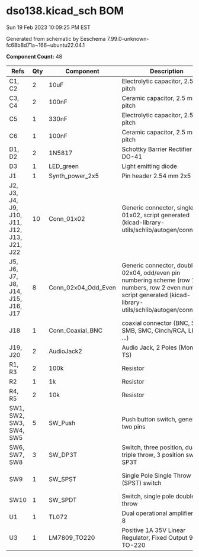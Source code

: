 # dso138.kicad_sch BOM

Sun 19 Feb 2023 10:09:25 PM EST

Generated from schematic by Eeschema 7.99.0-unknown-fc68b8d71a~166~ubuntu22.04.1

**Component Count:** 48

| Refs | Qty | Component | Description | Manufacturer | Part | Vendor | SKU |
| ----- | --- | ---- | ----------- | ---- | ---- | ---- | ---- |
| C1, C2 | 2 | 10uF | Electrolytic capacitor, 2.5 mm pitch |  |  | Tayda | A-4349 |
| C3, C4 | 2 | 100nF | Ceramic capacitor, 2.5 mm pitch |  |  | Tayda | A-553 |
| C5 | 1 | 330nF | Electrolytic capacitor, 2.5 mm pitch |  |  | Tayda | A-319 |
| C6 | 1 | 100nF | Ceramic capacitor, 2.5 mm pitch |  |  | Tayda | A-962 |
| D1, D2 | 2 | 1N5817 | Schottky Barrier Rectifier Diode, DO-41 |  |  | Tayda | A-159 |
| D3 | 1 | LED_green | Light emitting diode |  |  | Tayda | A-1553 |
| J1 | 1 | Synth_power_2x5 | Pin header 2.54 mm 2x5 |  |  | Tayda | A-2939 |
| J2, J3, J4, J9, J10, J11, J12, J13, J21, J22 | 10 | Conn_01x02 | Generic connector, single row, 01x02, script generated (kicad-library-utils/schlib/autogen/connector/) |  |  |  |  |
| J5, J6, J7, J8, J14, J15, J16, J17 | 8 | Conn_02x04_Odd_Even | Generic connector, double row, 02x04, odd/even pin numbering scheme (row 1 odd numbers, row 2 even numbers), script generated (kicad-library-utils/schlib/autogen/connector/) |  |  |  |  |
| J18 | 1 | Conn_Coaxial_BNC | coaxial connector (BNC, SMA, SMB, SMC, Cinch/RCA, LEMO, ...) |  |  |  |  |
| J19, J20 | 2 | AudioJack2 | Audio Jack, 2 Poles (Mono / TS) |  |  | Tayda | A-1121 |
| R1, R3 | 2 | 100k | Resistor |  |  | Tayda |  |
| R2 | 1 | 1k | Resistor |  |  | Tayda |  |
| R4, R5 | 2 | 10k | Resistor |  |  | Tayda |  |
| SW1, SW2, SW3, SW4, SW5 | 5 | SW_Push | Push button switch, generic, two pins |  |  | Tayda | A-3487 |
| SW6, SW7, SW8 | 3 | SW_DP3T | Switch, three position, dual pole triple throw, 3 position switch, SP3T | C&K | OS203012MU5QP1‎ | Digi-Key | CKN9554-ND |
| SW9 | 1 | SW_SPST | Single Pole Single Throw (SPST) switch |  |  | Tayda | A-3186 (SPDT, use as SPST) |
| SW10 | 1 | SW_SPDT | Switch, single pole double throw |  |  | Tayda | A-3186 |
| U1 | 1 | TL072 | Dual operational amplifier, DIP-8 |  |  | Tayda | A-037 |
| U3 | 1 | LM7809_TO220 | Positive 1A 35V Linear Regulator, Fixed Output 9V, TO-220 |  |  |  |  |
    
